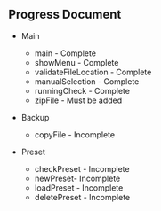 ## Progress Document
* Main
  * main - Complete
  * showMenu - Complete
  * validateFileLocation - Complete
  * manualSelection - Complete
  * runningCheck - Complete
  * zipFile - Must be added
 
* Backup
  * copyFile - Incomplete
 
* Preset
  * checkPreset - Incomplete
  * newPreset- Incomplete
  * loadPreset - Incomplete
  * deletePreset - Incomplete
